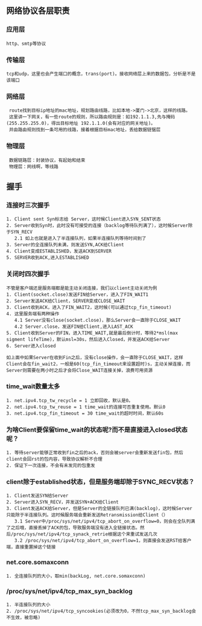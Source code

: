 ## 网络协议各层职责
### 应用层
    http、smtp等协议
### 传输层
    tcp和udp，这里也会产生端口的概念，trans(port)。接收网络层上来的数据包，分析是不是该端口
### 网络层
     route找到目标ip地址的mac地址，规划路由线路，比如本地->厦门->北京，这样的线路。
     这里讲一下网关，有一些route的规则，所以路由规则是：如192.1.1.3,先与掩码(255.255.255.0)，得出目标地址 192.1.1.0(会有对应的网关地址)。
     并由路由规则找到一条可用的线路，接着根据目标mac地址，丢给数据链锯层
### 物理层
     数据链路层：封装协议，有起始和结束
     物理层：网线啊，等线路

## 握手

### 连接时三次握手
    1. Client sent Syn标志给 Server，这时候Client进入SYN_SENT状态
    2. Server收到Syn时，此时没有可接受的连接（backlog等待队列满了），这时候Server除于SYN_RECV
       2.1 如上也就是进入了半连接队列，如果半连接队列等待时间到了
    3. Server的全连接队列未满，则发送SYN,ACK给Client
    4. Client变成ESTABLISHED，发送ACK到SERVER
    5. SERVER收到ACK,进入ESTABLISHED
### 关闭时四次握手
    不管是客户端还是服务端都是能主动关闭连接，我们以client主动关闭为例
    1. Client(socket.close)发送FIN给Server，进入了FIN_WAIT1
    2. Server发送ACK给Client，SERVER变成CLOSE_WAIT
    3. Client收到ACK，进入了FIN_WAIT2，这时候(可以通过tcp_fin_timeout)
    4. 这里服务端有两种操作
       4.1 Server没有close(socket.close)，那么Server会一直除于CLOSE_WAIT
       4.2 Server.close，发送FIN给Client,进入LAST_ACK
    5. Client收到Server的FIN，进入TIME_WAIT,就是最后倒计时，等待2*msl(max sigment lifeTime)，默认msl=30s，然后进入Closed，并发送ACK给Server
    6. Server进入closed
    
    如上面中如果Server在收到Fin之后，没有close操作，会一直除于CLOSE_WAIT，这样Client会在fin_wait2，一般是60(tcp_fin_timeout来设置超时)s，主动关掉连接，而Server则需要在两小时之后才会将Close_WAIT连接关掉，浪费可用资源

### time_wait数量太多
    1. net.ipv4.tcp_tw_recycle = 1 立即回收，默认是0。
    2. net.ipv4.tcp_tw_reuse = 1 time_wait的连接可否重复使用。默认0
    3. net.ipv4.tcp_fin_timeout = 30 time_wait的超时时间，默认60s


### 为啥Client要保留time_wait的状态呢?而不是直接进入closed状态呢？
    1. 等待server能够正常收到fin之后的ack，否则会被server会重新发送fin包，然后client会回rst的包内容，导致协议解析不合理
    2. 保证下一次连接，不会有未发完的包重发

### client除于established状态，但是服务端却除于SYNC_RECV状态？
    1. Client发送SYN给Server
    2. Server进入SYN_RECV，并发送SYN+ACK给Client
    3. Client发送ACK给Server，但是Server的全链接队列已满(backlog)，这时候Server只能除于半连接队列。这时候服务端会重新发送Retransmission给Client（）
       3.1 Server中/proc/sys/net/ipv4/tcp_abort_on_overflow=0，则会在全队列满了之后哦，直接丢掉了ACK的包，导致服务端没有进入全链接状态。然后/proc/sys/net/ipv4/tcp_synack_retrie根据这个来重试发送几次
       3.2 /proc/sys/net/ipv4/tcp_abort_on_overflow=1，则直接会发送RST给客户端，直接重置掉这个链接

### net.core.somaxconn
    1. 全连接队列的大小，取min(backLog, net.core.somaxconn)

### /proc/sys/net/ipv4/tcp_max_syn_backlog
    1. 半连接队列的大小
    2. /proc/sys/net/ipv4/tcp_syncookies(必须改为0，不然tcp_max_syn_backlog会不生效，被忽略)



